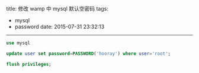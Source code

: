 title: 修改 wamp 中 mysql 默认空密码
tags:
  - mysql
  - password
date: 2015-07-31 23:32:13
---

```sql
use mysql

update user set password=PASSWORD('hooray') where user='root';

flush privileges;
```
